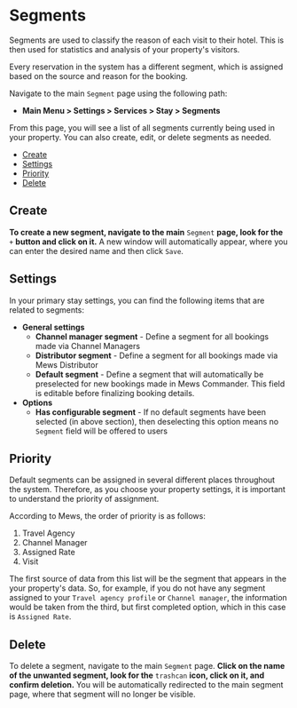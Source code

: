 # Segments

Segments are used to classify the reason of each visit to their hotel. This is then used for statistics and analysis of your property's visitors.

Every reservation in the system has a different segment, which is assigned based on the source and reason for the booking.

Navigate to the main `Segment` page using the following path:

* **Main Menu &gt; Settings &gt; Services &gt; Stay &gt; Segments**

From this page, you will see a list of all segments currently being used in your property. You can also create, edit, or delete segments as needed.

* [Create](segments.md#create)
* [Settings](segments.md#settings)
* [Priority](segments.md#priority)
* [Delete](segments.md#delete)

## Create

**To create a new segment, navigate to the main** `Segment` **page, look for the** `+` **button and click on it.** A new window will automatically appear, where you can enter the desired name and then click `Save`.

## Settings

In your primary stay settings, you can find the following items that are related to segments:

* **General settings**
  * **Channel manager segment** - Define a segment for all bookings made via Channel Managers
  * **Distributor segment** - Define a segment for all bookings made via Mews Distributor
  * **Default segment** - Define a segment that will automatically be preselected for new bookings made in Mews Commander. This field is editable before finalizing booking details. 
* **Options**
  * **Has configurable segment** - If no default segments have been selected \(in above section\), then deselecting this option means no `Segment` field will be offered to users

## Priority

Default segments can be assigned in several different places throughout the system. Therefore, as you choose your property settings, it is important to understand the priority of assignment.

According to Mews, the order of priority is as follows:

1. Travel Agency
2. Channel Manager 
3. Assigned Rate
4. Visit

The first source of data from this list will be the segment that appears in the your property's data. So, for example, if you do not have any segment assigned to your `Travel agency profile` or `Channel manager`, the information would be taken from the third, but first completed option, which in this case is `Assigned Rate`.

## Delete

To delete a segment, navigate to the main `Segment` page. **Click on the name of the unwanted segment, look for the** `trashcan` **icon, click on it, and confirm deletion.** You will be automatically redirected to the main segment page, where that segment will no longer be visible.


